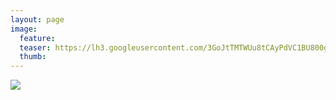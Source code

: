 ```yaml
---
layout: page
image:
  feature:
  teaser: https://lh3.googleusercontent.com/3GoJtTMTWUu8tCAyPdVC1BU800gE4NIG9-bLdzUuAV0=w245-h163-no
  thumb:
---
```


![](https://lh3.googleusercontent.com/E6e2uawz5Otb-4pVBy3cPCPtBpk05UTCMVRKqZ8F6IU=w800)

